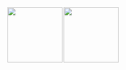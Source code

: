 <a href="https://github-readme-stats.vercel.app/api?username=loregbrw&show_icons=true&theme=onedark">
  <img height=125 align="left" src="https://github-readme-stats.vercel.app/api?username=loregbrw&show_icons=true&theme=onedark" />

<a href="https://github-readme-stats.vercel.app/api/top-langs/?username=loregbrw&layout=compact&theme=gruvbox_light">
  <img height=125 align="left" src="https://github-readme-stats.vercel.app/api/top-langs/?username=loregbrw&layout=compact&theme=gruvbox_light" />
